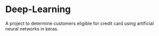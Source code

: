 # Deep-Learning
A project to determine customers eligible for credit card using artificial neural networks in keras.
